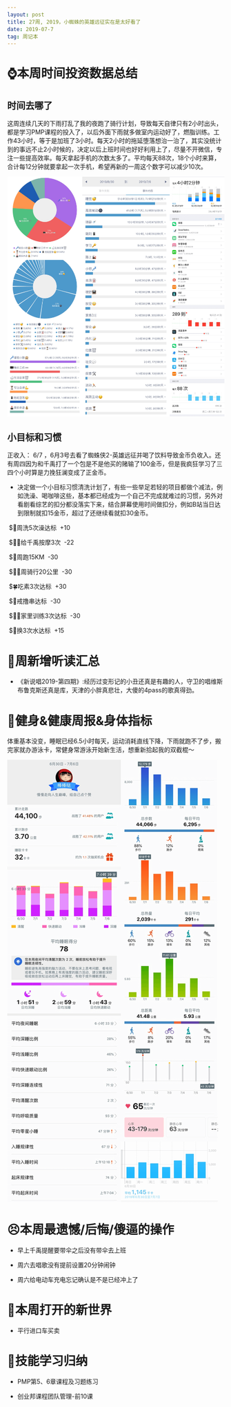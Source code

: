 ```yaml
---
layout: post
title: 27周, 2019，小蜘蛛的英雄远征实在是太好看了
date: 2019-07-7
tag: 周记本
---
```


# ⌚️本周时间投资数据总结

## 时间去哪了

这周连续几天的下雨打乱了我的夜跑了骑行计划，导致每天自律只有2小时出头，都是学习PMP课程的投入了，以后外面下雨就多做室内运动好了，燃脂训练。工作43小时，等于是加班了3小时。每天2小时的拖延堕落想治一治了，其实没统计到的事远不止2小时候的，决定以后上班时间也好好利用上了，尽量不开微信，专注一些提高效率。每天拿起手机的次数太多了。平均每天88次，18个小时来算，合计每12分钟就要拿起一次手机，希望再新的一周这个数字可以减少10次。

![时间块](/images/pic/week1927_1.png)

## 小目标和习惯

正收入： 6/7 ，6月3号去看了蜘蛛侠2-英雄远征并喝了饮料导致金币负收入。还有周四因为和千禹打了一个包是不是他买的赌输了100金币，但是我疯狂学习了三四个小时算是力挽狂澜变成了正金币。

- 决定做一个小目标习惯清洗计划了，有些一些举足若轻的项目都做个减法，例如洗澡、喝咖啡这些，基本都已经成为一个自己不完成就难过的习惯，另外对看剧看综艺的扣分都没落实下来，结合屏幕使用时间做扣分，例如B站当日达到限制就扣15金币，超过了还继续看就扣30金币。

 $🛁周洗5次澡达标  +10

 $🤽‍♀️给千禹按摩3次  -22

 $🏃周跑15KM  -30

 $🚴‍♀️周骑行20公里  -30

 $🍀吃素3次达标  +30

 $🌚戒撸串达标  -30

 $🤸‍♀️家里训练3次达标  -30

 $🐢换3次水达标  +15

# 📖周新增听读汇总

- 《新说唱2019-第四期》:经历过变形记的小丑还真是有趣的人，守卫的唱维斯布鲁克斯还真是库，天津的小胖真悲壮，大傻的4pass的歌真得劲。

# 👊健身&健康周报&身体指标

体重基本没变，睡眠已经6.5小时每天，运动消耗直线下降，下雨就跑不了步，搬完家就办游泳卡，常健身常游泳开始新生活，想重新拾起我的双截棍～

![运动健康](/images/pic/week1927_2.png)


# 😣本周最遗憾/后悔/傻逼的操作

- 早上千禹提醒要带伞之后没有带伞去上班

- 周六去唱歌没有提前设置20分钟闹钟

- 周六给电动车充电忘记确认是不是已经冲上了

# 🦖本周打开的新世界

- 平行进口车买卖

# 🔧技能学习归纳

- PMP第5、6章课程及习题练习

- 创业邦课程团队管理-前10课